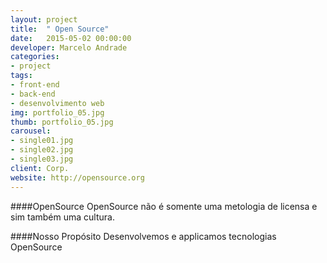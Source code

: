 ```yaml
---
layout: project
title:  " Open Source"
date:   2015-05-02 00:00:00
developer: Marcelo Andrade
categories:
- project
tags:
- front-end
- back-end
- desenvolvimento web
img: portfolio_05.jpg
thumb: portfolio_05.jpg
carousel:
- single01.jpg
- single02.jpg
- single03.jpg
client: Corp.
website: http://opensource.org
---
```

####OpenSource
OpenSource não é somente uma metologia de licensa e sim também uma cultura.

####Nosso Propósito
Desenvolvemos e applicamos tecnologias OpenSource
